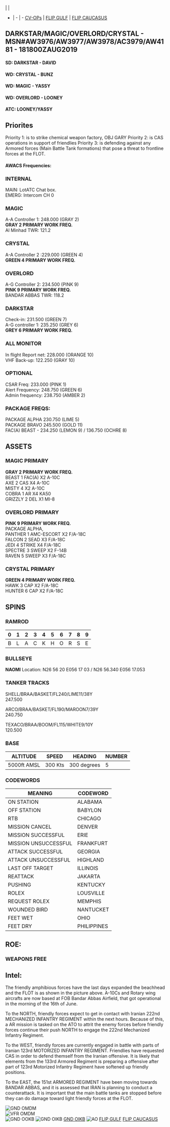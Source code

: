  |  | 
- | - | -
[CV-OPs](/CVOPS/cvops.md) | [FLIP GULF](https://www.dropbox.com/s/sp91zf63rx0esao/FLIP_GULFR2_EC1.pdf?dl=0) | [FLIP CAUCASUS](https://www.dropbox.com/s/ppiqy9ba7i8h8op/FLIP_CAUR_EC1.pdf?dl=0)

## DARKSTAR/MAGIC/OVERLORD/CRYSTAL - MSN#AW3976/AW3977/AW3978/AC3979/AW4181 - 181800ZAUG2019

#### SD: DARKSTAR - DAVID 
#### WD: CRYSTAL - BUNZ
#### WD: MAGIC - YASSY 
#### WD: OVERLORD - LOONEY 
#### ATC: LOONEY/YASSY

## Priorites
Priority 1: is to strike chemical weapon factory, OBJ GARY Priority 2: is CAS operations in support of friendlies Priority 3: is defending against any Armored forces (Main Battle Tank formations) that pose a threat to frontline forces at the FLOT.

#### AWACS Frequencies:

### INTERNAL
MAIN: LotATC Chat box.  
EMERG: Intercom CH 0

### MAGIC
A-A Controller 1: 248.000 (GRAY 2) <br>
**GRAY 2 PRIMARY WORK FREQ.**  
Al Minhad TWR: 121.2

### CRYSTAL
A-A Controller 2 :229.000 (GREEN 4) <br>
**GREEN 4 PRIMARY WORK FREQ.**  

### OVERLORD
A-G Controller 2: 234.500 (PINK 9) <br>
**PINK 9 PRIMARY WORK FREQ.**  
BANDAR ABBAS TWR: 118.2

### DARKSTAR
Check-in: 231.500 (GREEN 7) <br>
A-G controller 1: 235.250 (GREY 6) <br>
**GREY 6 PRIMARY WORK FREQ.**  



### ALL MONITOR
In flight Report net: 228.000 (ORANGE 10) <br>
VHF Back-up: 122.250 (GRAY 10) <br>

### OPTIONAL
CSAR Freq: 233.000 (PINK 1) <br>
Alert Frequency: 248.750 (GREEN 6) <br>
Admin frequency: 238.750 (AMBER 2) <br>

### PACKAGE FREQS:  
PACKAGE ALPHA 230.750 (LIME 5)  
PACKAGE BRAVO 245.500 (GOLD 11)  
FAC(A) BEAST - 234.250 (LEMON 9) / 136.750 (OCHRE 8)  



## ASSETS

### MAGIC PRIMARY
**GRAY 2 PRIMARY WORK FREQ.**  
BEAST 1 FAC(A) X2 A-10C  
AXE 2 CAS X4 A-10C  
MISTY 4 X2 A-10C  
COBRA 1 AR X4 KA50  
GRIZZLY 2 DEL X1 MI-8  

### OVERLORD PRIMARY
**PINK 9 PRIMARY WORK FREQ.**  
PACKAGE ALPHA,  
PANTHER 1 AMC-ESCORT X2 F/A-18C  
FALCON 2 SEAD X3 F/A-18C  
JEDI 4 STRIKE X4 F/A-18C  
SPECTRE 3 SWEEP X2 F-14B  
RAVEN 5 SWEEP X3 F/A-18C  

### CRYSTAL PRIMARY
**GREEN 4 PRIMARY WORK FREQ.**  
HAWK 3 CAP X2 F/A-18C  
HUNTER 6 CAP X2 F/A-18C

## SPINS

### RAMROD

| 0 | 1 | 2 | 3 | 4 | 5 | 6 | 7 | 8 | 9 |
| - | - | - | - | - | - | - | - | - | - |
| B | L | A | C | K | H | O | R | S | E |


### BULLSEYE

**NAOMI** Location: N26 56 20 E056 17 03  / N26 56.340 E056 17.053


### TANKER TRACKS

SHELL/BRAA/BASKET/FL240/LIME11/38Y  
247.500

ARCO/BRAA/BASKET/FL190/MAROON7/39Y  
240.750

TEXACO/BRAA/BOOM/FL115/WHITE9/10Y  
120.500

### BASE

| ALTITUDE | SPEED | HEADING | NUMBER| 
| -------- | ----- | ------- | ----- | 
| 5000ft AMSL | 300 Kts | 300 degrees | 5 |

### CODEWORDS

| MEANING | CODEWORD | 
| ------- | -------- | 
| ON STATION | ALABAMA | 
| OFF STATION | BABYLON |
| RTB | CHICAGO |
| MISSION CANCEL | DENVER |
| MISSION SUCCESSFUL| ERIE |
| MISSION UNSUCCESSFUL| FRANKFURT |
| ATTACK SUCCESSFUL | GEORGIA |
| ATTACK UNSUCCESSFUL | HIGHLAND |
| LAST OFF TARGET| ILLINOIS |
| REATTACK | JAKARTA |
| PUSHING | KENTUCKY |
| ROLEX | LOUSVILLE |
| REQUEST ROLEX| MEMPHIS|
| WOUNDED BIRD | NANTUCKET |
| FEET WET | OHIO |
| FEET DRY | PHILIPPINES |


## ROE:

### WEAPONS FREE


## Intel:
The friendly amphibious forces have the last days expanded the beachhead and the FLOT is as shown in the picture above. A-10Cs and Rotary wing aircrafts are now based at FOB Bandar Abbas Airfield, that got operational in the morning of the 16th of June.

To the NORTH, friendly forces expect to get in contact with Iranian 222nd MECHANIZED INFANTRY REGIMENT within the next hours. Because of this, a AR mission is tasked on the ATO to attrit the enemy forces before friendly forces continue their push NORTH to engage the 222nd Mechanized Infantry Regiment.

To the WEST, friendly forces are currently engaged in battle with parts of Iranian 123rd MOTORIZED INFANTRY REGIMENT. Friendlies have requested CAS in order to defend themself from the Iranian offensive. It is likely that elements from the 133rd Armored Regiment is preparing a offensive after part of 123rd Motorized Infantry Regiment have softened up friendly positions.

To the EAST, the 151st ARMORED REGIMENT have been moving towards BANDAR ABBAS, and it is assessed that IRAN is planning to conduct a counterattack. It is important that the main battle tanks are stopped before they can do damage toward light friendly forces at the FLOT.





![GND OMDM](/FLIPS/OMDM_GND_JULY3.png)  
![VFR OMDM](/FLIPS/OMDM_VFR_JULY3.png)  
![GND OOKB](/FLIPS/OOKB_GND_JULY3.png)
![GND OIKB](/FLIPS/OIKB_GND.png)
[GND OIKB](/FLIPS/OIKB_GND.pdf)
![AO](--E10.PNG) 
[FLIP GULF](https://www.dropbox.com/s/sp91zf63rx0esao/FLIP_GULFR2_EC1.pdf?dl=0)
[FLIP CAUCASUS](https://www.dropbox.com/s/ppiqy9ba7i8h8op/FLIP_CAUR_EC1.pdf?dl=0)

